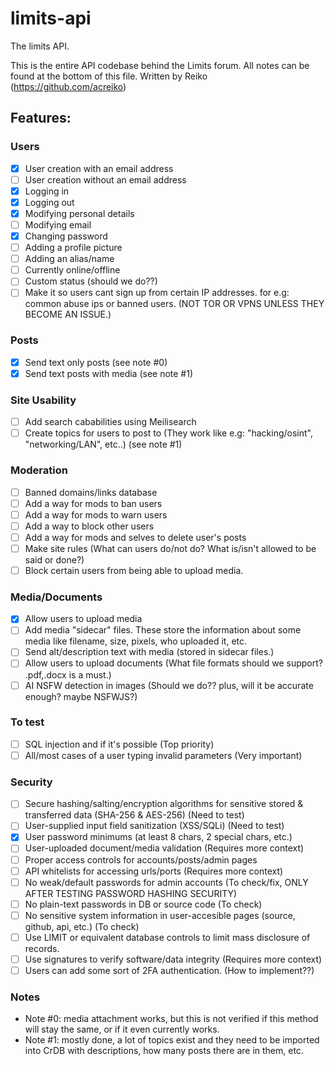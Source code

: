 # limits-api
The limits API.

This is the entire API codebase behind the Limits forum.
All notes can be found at the bottom of this file.
Written by Reiko (https://github.com/acreiko)

## Features:
### Users
 - [x] User creation with an email address
 - [ ] User creation without an email address
 - [x] Logging in
 - [x] Logging out
 - [x] Modifying personal details
 - [ ] Modifying email
 - [x] Changing password
 - [ ] Adding a profile picture
 - [ ] Adding an alias/name
 - [ ] Currently online/offline
 - [ ] Custom status (should we do??)
 - [ ] Make it so users cant sign up from certain IP addresses. for e.g: common abuse ips or banned users. (NOT TOR OR VPNS UNLESS THEY BECOME AN ISSUE.)

### Posts
 - [x] Send text only posts (see note #0)
 - [x] Send text posts with media (see note #1)
 
### Site Usability
 - [ ] Add search cababilities using Meilisearch
 - [ ] Create topics for users to post to (They work like e.g: "hacking/osint", "networking/LAN", etc..) (see note #1)

### Moderation
 - [ ] Banned domains/links database
 - [ ] Add a way for mods to ban users
 - [ ] Add a way for mods to warn users
 - [ ] Add a way to block other users
 - [ ] Add a way for mods and selves to delete user's posts
 - [ ] Make site rules (What can users do/not do? What is/isn't allowed to be said or done?)
 - [ ] Block certain users from being able to upload media.

### Media/Documents
 - [x] Allow users to upload media
 - [ ] Add media "sidecar" files. These store the information about some media like filename, size, pixels, who uploaded it, etc.
 - [ ] Send alt/description text with media (stored in sidecar files.)
 - [ ] Allow users to upload documents (What file formats should we support? .pdf,.docx is a must.)
 - [ ] AI NSFW detection in images (Should we do?? plus, will it be accurate enough? maybe NSFWJS?)

### To test
 - [ ] SQL injection and if it's possible (Top priority)
 - [ ] All/most cases of a user typing invalid parameters (Very important)
 
### Security
- [ ] Secure hashing/salting/encryption algorithms for sensitive stored & transferred data (SHA-256 & AES-256) (Need to test)
- [ ] User-supplied input field sanitization (XSS/SQLi)                                                        (Need to test)
- [x] User password minimums (at least 8 chars, 2 special chars, etc.)
- [ ] User-uploaded document/media validation                                                                  (Requires more context)
- [ ] Proper access controls for accounts/posts/admin pages
- [ ] API whitelists for accessing urls/ports                                                                  (Requires more context)
- [ ] No weak/default passwords for admin accounts                                                             (To check/fix, ONLY AFTER TESTING PASSWORD HASHING SECURITY)
- [ ] No plain-text passwords in DB or source code                                                             (To check)
- [ ] No sensitive system information in user-accesible pages (source, github, api, etc.)                      (To check)
- [ ] Use LIMIT or equivalent database controls to limit mass disclosure of records.
- [ ] Use signatures to verify software/data integrity                                                         (Requires more context)
- [ ] Users can add some sort of 2FA authentication.                                                           (How to implement??)

### Notes
 - Note #0: media attachment works, but this is not verified if this method will stay the same, or if it even currently works.
 - Note #1: mostly done, a lot of topics exist and they need to be imported into CrDB with descriptions, how many posts there are in them, etc.
